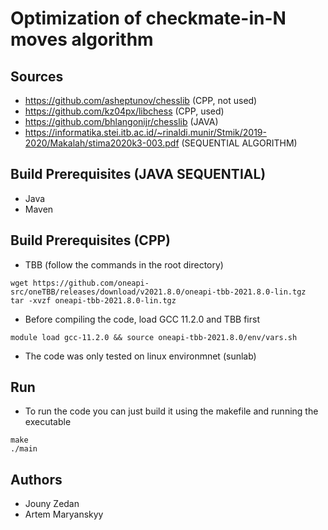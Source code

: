 # Optimization of checkmate-in-N moves algorithm

## Sources

- https://github.com/asheptunov/chesslib (CPP, not used)
- https://github.com/kz04px/libchess (CPP, used)
- https://github.com/bhlangonijr/chesslib (JAVA)
- https://informatika.stei.itb.ac.id/~rinaldi.munir/Stmik/2019-2020/Makalah/stima2020k3-003.pdf (SEQUENTIAL ALGORITHM)

## Build Prerequisites (JAVA SEQUENTIAL)
- Java
- Maven

## Build Prerequisites (CPP)
- TBB (follow the commands in the root directory)
```
wget https://github.com/oneapi-src/oneTBB/releases/download/v2021.8.0/oneapi-tbb-2021.8.0-lin.tgz
tar -xvzf oneapi-tbb-2021.8.0-lin.tgz
```
- Before compiling the code, load GCC 11.2.0 and TBB first
```
module load gcc-11.2.0 && source oneapi-tbb-2021.8.0/env/vars.sh
```
- The code was only tested on linux environmnet (sunlab)

## Run
- To run the code you can just build it using the makefile and running the executable
```
make
./main
```
## Authors
- Jouny Zedan
- Artem Maryanskyy
